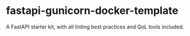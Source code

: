 # fastapi-gunicorn-docker-template
A FastAPI starter kit, with all linting best practices and QoL tools included. 
